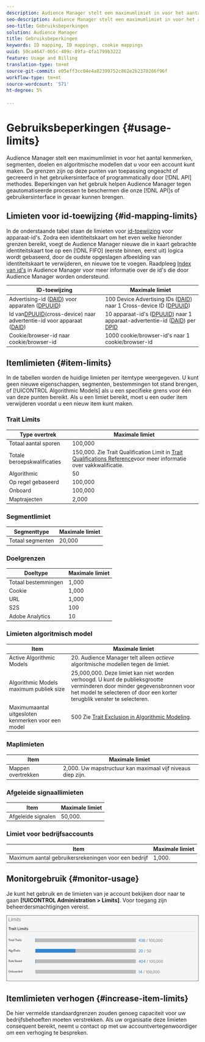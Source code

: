 ```yaml
---
description: Audience Manager stelt een maximumlimiet in voor het aantal kenmerken, segmenten, doelen en algoritmische modellen dat u voor een account kunt maken. De beperkingen zijn op deze punten van toepassing ongeacht of gecreeerd in het gebruikersinterface of programmatically door API methodes. Beperkingen van het gebruik helpen Audience Manager te beschermen tegen geautomatiseerde processen die onze API's of gebruikersinterface in gevaar kunnen brengen.
seo-description: Audience Manager stelt een maximumlimiet in voor het aantal kenmerken, segmenten, doelen en algoritmische modellen dat u voor een account kunt maken. De beperkingen zijn op deze punten van toepassing ongeacht of gecreeerd in het gebruikersinterface of programmatically door API methodes. Beperkingen van het gebruik helpen Audience Manager te beschermen tegen geautomatiseerde processen die onze API's of gebruikersinterface in gevaar kunnen brengen.
seo-title: Gebruiksbeperkingen
solution: Audience Manager
title: Gebruiksbeperkingen
keywords: ID mapping, ID mappings, cookie mappings
uuid: 50ca4647-0b5c-409c-89fa-4fa1799b3222
feature: Usage and Billing
translation-type: tm+mt
source-git-commit: e05eff3cc04e4a82399752c862e2b2370286f96f
workflow-type: tm+mt
source-wordcount: '571'
ht-degree: 5%

---
```



# Gebruiksbeperkingen {#usage-limits}

Audience Manager stelt een maximumlimiet in voor het aantal kenmerken, segmenten, doelen en algoritmische modellen dat u voor een account kunt maken. De grenzen zijn op deze punten van toepassing ongeacht of gecreeerd in het gebruikersinterface of programmatically door [!DNL API] methodes. Beperkingen van het gebruik helpen Audience Manager tegen geautomatiseerde processen te beschermen die onze [!DNL API]s of gebruikersinterface in gevaar kunnen brengen.

## Limieten voor id-toewijzing {#id-mapping-limits}

In de onderstaande tabel staan de limieten voor [id-toewijzing](../../integration/sending-audience-data/batch-data-transfer-explained/id-sync-http.md) voor apparaat-id&#39;s. Zodra een identiteitskaart om het even welke hieronder grenzen bereikt, voegt de Audience Manager nieuwe die in kaart gebrachte identiteitskaart toe op een [!DNL FIFO] (eerste binnen, eerst uit) logica wordt gebaseerd, door de oudste opgeslagen afbeelding van identiteitskaart te verwijderen, en nieuwe toe te voegen. Raadpleeg [Index van id&#39;s](../../reference/ids-in-aam.md) in Audience Manager voor meer informatie over de id&#39;s die door Audience Manager worden ondersteund.

| ID-toewijzing | Maximale limiet |
|-----------|-------------- |
| Advertising-id ([DAID](../../reference/ids-in-aam.md)) voor apparaten ([DPUUID](../../reference/ids-in-aam.md)) | 100 Device Advertising IDs ([DAID](../../reference/ids-in-aam.md)) naar 1 Cross-device ID ([DPUUID](../../reference/ids-in-aam.md)) |
| Id van[DPUUID](../../reference/ids-in-aam.md)(cross-device) naar advertentie-id voor apparaat ([DAID](../../reference/ids-in-aam.md)) | 10 apparaat-id&#39;s ([DPUUID](../../reference/ids-in-aam.md)) naar 1 apparaat-advertentie-id ([DAID](../../reference/ids-in-aam.md)) per [DPID](../../reference/ids-in-aam.md) |
| Cookie/browser-id naar cookie/browser-id | 1000 cookie/browser-id&#39;s naar 1 cookie/browser-id |

## Itemlimieten {#item-limits}

In de tabellen worden de huidige limieten per itemtype weergegeven. U kunt geen nieuwe eigenschappen, segmenten, bestemmingen tot stand brengen, of [!UICONTROL Algorithmic Models] als u een specifieke grens voor één van deze punten bereikt. Als u een limiet bereikt, moet u een ouder item verwijderen voordat u een nieuw item kunt maken.

### Trait Limits

| Type overtrek | Maximale limiet |
| -------------------------- | ------------------------------------- |
| Totaal aantal sporen | 100,000 |
| Totale beroepskwalificaties | 150,000. Zie Trait Qualification Limit in [Trait Qualifications Reference](/help/using/features/traits/trait-and-segment-qualification-reference.md#trait-qualification-limit)voor meer informatie over vakkwalificatie. |
| Algorithmic | 50 |
| Op regel gebaseerd | 100,000 |
| Onboard | 100,000 |
| Maptrajecten | 2,000 |

### Segmentlimiet

| Segmenttype | Maximale limiet |
| -------------- | ------------- |
| Totaal segmenten | 20,000 |

### Doelgrenzen

| Doeltype | Maximale limiet |
| ------------------ | ------------- |
| Totaal bestemmingen | 1,000 |
| Cookie | 1,000 |
| URL | 1,000 |
| S2S | 100 |
| Adobe Analytics | 10 |

### Limieten algoritmisch model

| Item | Maximale limiet |
| -------- | ----- |
| Active Algorithmic Models | 20. Audience Manager telt alleen *actieve* algoritmische modellen tegen de limiet. |
| Algorithmic Models maximum publiek size | 25,000,000.  Deze limiet kan niet worden verhoogd. U kunt de publieksgrootte verminderen door minder gegevensbronnen voor het model te selecteren of door een korter terugblik venster te selecteren. |
| Maximumaantal uitgesloten kenmerken voor een model | 500 Zie [Trait Exclusion in Algorithmic Modeling](/help/using/features/algorithmic-models/trait-exclusion-algo-models.md). |

### Maplimieten

| Item | Maximale limiet |
| ------------- | ------------------ |
| Mappen overtrekken | 2,000.  Uw mapstructuur kan maximaal vijf niveaus diep zijn. |

### Afgeleide signaallimieten

| Item | Maximale limiet |
| --------------- | ------------- |
| Afgeleide signalen | 50,000. |

### Limiet voor bedrijfsaccounts

| Item | Maximale limiet |
| ----------- | ------------- |
| Maximum aantal gebruikersrekeningen voor een bedrijf | 1,000. |

## Monitorgebruik {#monitor-usage}

Je kunt het gebruik en de limieten van je account bekijken door naar te gaan **[!UICONTROL Administration > Limits]**. Voor toegang zijn beheerdersmachtigingen vereist.

![gebruikslimieten afbeelding](assets/usage-limits.png)

## Itemlimieten verhogen {#increase-item-limits}

De hier vermelde standaardgrenzen zouden genoeg capaciteit voor uw bedrijfsbehoeften moeten verstrekken. Als uw organisatie deze limieten consequent bereikt, neemt u contact op met uw accountvertegenwoordiger om een verhoging te bespreken.